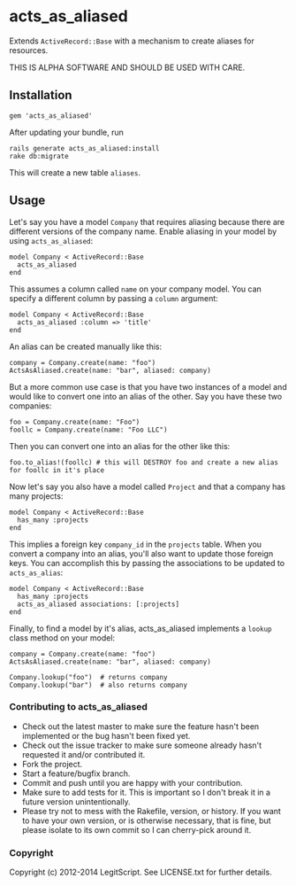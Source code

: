 acts_as_aliased
===============

Extends `ActiveRecord::Base` with a mechanism to create aliases for resources.

THIS IS ALPHA SOFTWARE AND SHOULD BE USED WITH CARE.

Installation
------------

    gem 'acts_as_aliased'

After updating your bundle, run

    rails generate acts_as_aliased:install
    rake db:migrate

This will create a new table `aliases`.

Usage
-----

Let's say you have a model `Company` that requires aliasing because there are different versions of the company name. Enable
aliasing in your model by using `acts_as_aliased`:

    model Company < ActiveRecord::Base
      acts_as_aliased
    end

This assumes a column called `name` on your company model. You can specify a different column by passing a `column` argument:

    model Company < ActiveRecord::Base
      acts_as_aliased :column => 'title'
    end

An alias can be created manually like this:

    company = Company.create(name: "foo")
    ActsAsAliased.create(name: "bar", aliased: company)

But a more common use case is that you have two instances of a model and would like to convert one into an alias of the other. Say
you have these two companies:

    foo = Company.create(name: "Foo")
    foollc = Company.create(name: "Foo LLC")

Then you can convert one into an alias for the other like this:

    foo.to_alias!(foollc) # this will DESTROY foo and create a new alias for foollc in it's place

Now let's say you also have a model called `Project` and that a company has many projects:

    model Company < ActiveRecord::Base
      has_many :projects
    end

This implies a foreign key `company_id` in the `projects` table. When you convert a company into
an alias, you'll also want to update those foreign keys. You can accomplish this by passing the associations
to be updated to `acts_as_alias`:

    model Company < ActiveRecord::Base
      has_many :projects
      acts_as_aliased associations: [:projects]
    end

Finally, to find a model by it's alias, acts_as_aliased implements a `lookup` class method on your model:

    company = Company.create(name: "foo")
    ActsAsAliased.create(name: "bar", aliased: company)

    Company.lookup("foo")  # returns company
    Company.lookup("bar")  # also returns company


### Contributing to acts_as_aliased

* Check out the latest master to make sure the feature hasn't been implemented or the bug hasn't been fixed yet.
* Check out the issue tracker to make sure someone already hasn't requested it and/or contributed it.
* Fork the project.
* Start a feature/bugfix branch.
* Commit and push until you are happy with your contribution.
* Make sure to add tests for it. This is important so I don't break it in a future version unintentionally.
* Please try not to mess with the Rakefile, version, or history. If you want to have your own version, or is otherwise necessary, that is fine, but please isolate to its own commit so I can cherry-pick around it.

### Copyright

Copyright (c) 2012-2014 LegitScript. See LICENSE.txt for
further details.


